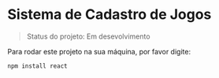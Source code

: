 # Sistema de Cadastro de Jogos

> Status do projeto: Em desevolvimento

Para rodar este projeto na sua máquina, por favor digite:

```
npm install react
```
